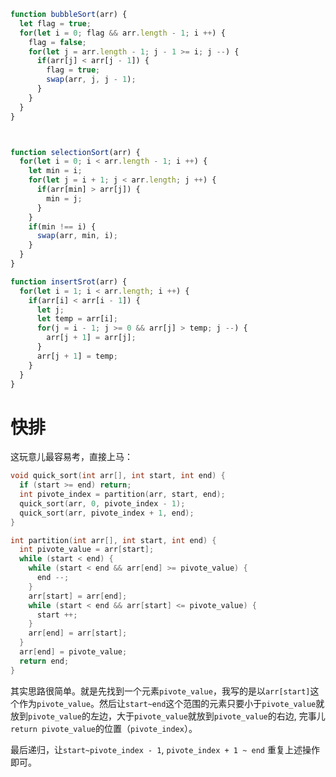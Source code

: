 ```javascript
function bubbleSort(arr) {
  let flag = true;
  for(let i = 0; flag && arr.length - 1; i ++) {
    flag = false;
    for(let j = arr.length - 1; j - 1 >= i; j --) {
      if(arr[j] < arr[j - 1]) {
        flag = true;
        swap(arr, j, j - 1);
      }
    }
  }
}



function selectionSort(arr) {
  for(let i = 0; i < arr.length - 1; i ++) {
    let min = i;
    for(let j = i + 1; j < arr.length; j ++) {
      if(arr[min] > arr[j]) {
        min = j;
      }
    }
    if(min !== i) {
      swap(arr, min, i);
    }
  }
}

function insertSrot(arr) {
  for(let i = 1; i < arr.length; i ++) {
    if(arr[i] < arr[i - 1]) {
      let j;
      let temp = arr[i];
      for(j = i - 1; j >= 0 && arr[j] > temp; j --) {
        arr[j + 1] = arr[j];
      }
      arr[j + 1] = temp;
    }
  }
}
```

# 快排
这玩意儿最容易考，直接上马：

```c++
void quick_sort(int arr[], int start, int end) {
  if (start >= end) return;
  int pivote_index = partition(arr, start, end);
  quick_sort(arr, 0, pivote_index - 1);
  quick_sort(arr, pivote_index + 1, end);
}

int partition(int arr[], int start, int end) {
  int pivote_value = arr[start];
  while (start < end) {
    while (start < end && arr[end] >= pivote_value) {
      end --;
    }
    arr[start] = arr[end];
    while (start < end && arr[start] <= pivote_value) {
      start ++;
    }
    arr[end] = arr[start];
  }
  arr[end] = pivote_value;
  return end;
}
```
其实思路很简单。就是先找到一个元素`pivote_value`，我写的是以`arr[start]`这个作为`pivote_value`。然后让`start~end`这个范围的元素只要小于`pivote_value`就放到`pivote_value`的左边，大于`pivote_value`就放到`pivote_value`的右边, 完事儿`return pivote_value`的位置（`pivote_index`）。

最后递归，让`start~pivote_index - 1`, `pivote_index + 1 ~ end` 重复上述操作即可。